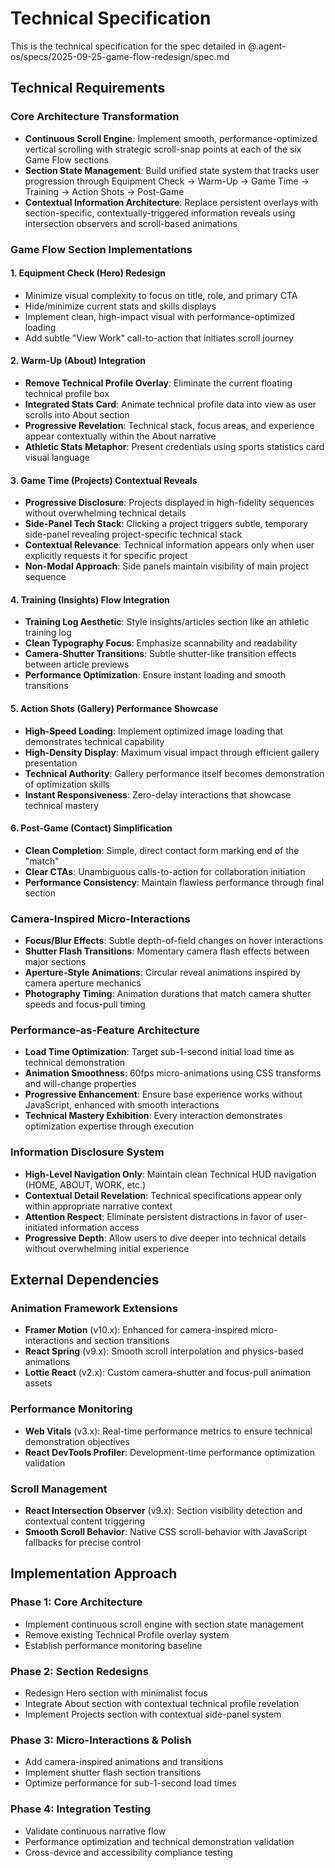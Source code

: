# Technical Specification

This is the technical specification for the spec detailed in @.agent-os/specs/2025-09-25-game-flow-redesign/spec.md

## Technical Requirements

### Core Architecture Transformation
- **Continuous Scroll Engine**: Implement smooth, performance-optimized vertical scrolling with strategic scroll-snap points at each of the six Game Flow sections
- **Section State Management**: Build unified state system that tracks user progression through Equipment Check → Warm-Up → Game Time → Training → Action Shots → Post-Game
- **Contextual Information Architecture**: Replace persistent overlays with section-specific, contextually-triggered information reveals using intersection observers and scroll-based animations

### Game Flow Section Implementations

#### 1. Equipment Check (Hero) Redesign
- Minimize visual complexity to focus on title, role, and primary CTA
- Hide/minimize current stats and skills displays
- Implement clean, high-impact visual with performance-optimized loading
- Add subtle "View Work" call-to-action that initiates scroll journey

#### 2. Warm-Up (About) Integration
- **Remove Technical Profile Overlay**: Eliminate the current floating technical profile box
- **Integrated Stats Card**: Animate technical profile data into view as user scrolls into About section
- **Progressive Revelation**: Technical stack, focus areas, and experience appear contextually within the About narrative
- **Athletic Stats Metaphor**: Present credentials using sports statistics card visual language

#### 3. Game Time (Projects) Contextual Reveals
- **Progressive Disclosure**: Projects displayed in high-fidelity sequences without overwhelming technical details
- **Side-Panel Tech Stack**: Clicking a project triggers subtle, temporary side-panel revealing project-specific technical stack
- **Contextual Relevance**: Technical information appears only when user explicitly requests it for specific project
- **Non-Modal Approach**: Side panels maintain visibility of main project sequence

#### 4. Training (Insights) Flow Integration
- **Training Log Aesthetic**: Style insights/articles section like an athletic training log
- **Clean Typography Focus**: Emphasize scannability and readability
- **Camera-Shutter Transitions**: Subtle shutter-like transition effects between article previews
- **Performance Optimization**: Ensure instant loading and smooth transitions

#### 5. Action Shots (Gallery) Performance Showcase
- **High-Speed Loading**: Implement optimized image loading that demonstrates technical capability
- **High-Density Display**: Maximum visual impact through efficient gallery presentation
- **Technical Authority**: Gallery performance itself becomes demonstration of optimization skills
- **Instant Responsiveness**: Zero-delay interactions that showcase technical mastery

#### 6. Post-Game (Contact) Simplification
- **Clean Completion**: Simple, direct contact form marking end of the "match"
- **Clear CTAs**: Unambiguous calls-to-action for collaboration initiation
- **Performance Consistency**: Maintain flawless performance through final section

### Camera-Inspired Micro-Interactions
- **Focus/Blur Effects**: Subtle depth-of-field changes on hover interactions
- **Shutter Flash Transitions**: Momentary camera flash effects between major sections
- **Aperture-Style Animations**: Circular reveal animations inspired by camera aperture mechanics
- **Photography Timing**: Animation durations that match camera shutter speeds and focus-pull timing

### Performance-as-Feature Architecture
- **Load Time Optimization**: Target sub-1-second initial load time as technical demonstration
- **Animation Smoothness**: 60fps micro-animations using CSS transforms and will-change properties
- **Progressive Enhancement**: Ensure base experience works without JavaScript, enhanced with smooth interactions
- **Technical Mastery Exhibition**: Every interaction demonstrates optimization expertise through execution

### Information Disclosure System
- **High-Level Navigation Only**: Maintain clean Technical HUD navigation (HOME, ABOUT, WORK, etc.)
- **Contextual Detail Revelation**: Technical specifications appear only within appropriate narrative context
- **Attention Respect**: Eliminate persistent distractions in favor of user-initiated information access
- **Progressive Depth**: Allow users to dive deeper into technical details without overwhelming initial experience

## External Dependencies

### Animation Framework Extensions
- **Framer Motion** (v10.x): Enhanced for camera-inspired micro-interactions and section transitions
- **React Spring** (v9.x): Smooth scroll interpolation and physics-based animations
- **Lottie React** (v2.x): Custom camera-shutter and focus-pull animation assets

### Performance Monitoring
- **Web Vitals** (v3.x): Real-time performance metrics to ensure technical demonstration objectives
- **React DevTools Profiler**: Development-time performance optimization validation

### Scroll Management
- **React Intersection Observer** (v9.x): Section visibility detection and contextual content triggering
- **Smooth Scroll Behavior**: Native CSS scroll-behavior with JavaScript fallbacks for precise control

## Implementation Approach

### Phase 1: Core Architecture
- Implement continuous scroll engine with section state management
- Remove existing Technical Profile overlay system
- Establish performance monitoring baseline

### Phase 2: Section Redesigns
- Redesign Hero section with minimalist focus
- Integrate About section with contextual technical profile revelation
- Implement Projects section with contextual side-panel system

### Phase 3: Micro-Interactions & Polish
- Add camera-inspired animations and transitions
- Implement shutter flash section transitions
- Optimize performance for sub-1-second load times

### Phase 4: Integration Testing
- Validate continuous narrative flow
- Performance optimization and technical demonstration validation
- Cross-device and accessibility compliance testing